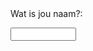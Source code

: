 <!DOCTYPE html>
<html>
  <head>
<label for="name">Wat is jou naam?:</label>

<input type="text" id="name" name="name" required
       minlength="4" maxlength="8" size="10">
</html>